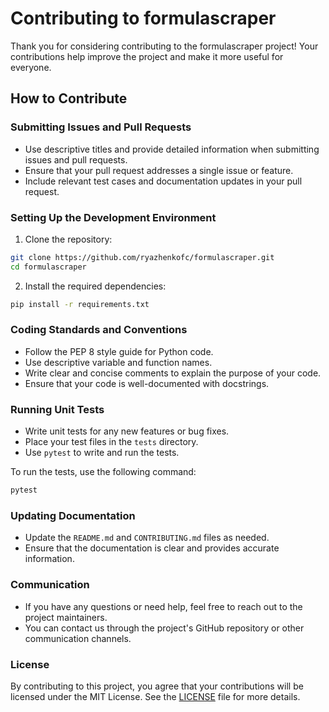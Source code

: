 # Contributing to formulascraper

Thank you for considering contributing to the formulascraper project! Your contributions help improve the project and make it more useful for everyone.

## How to Contribute

### Submitting Issues and Pull Requests

- Use descriptive titles and provide detailed information when submitting issues and pull requests.
- Ensure that your pull request addresses a single issue or feature.
- Include relevant test cases and documentation updates in your pull request.

### Setting Up the Development Environment

1. Clone the repository:

```bash
git clone https://github.com/ryazhenkofc/formulascraper.git
cd formulascraper
```

2. Install the required dependencies:

```bash
pip install -r requirements.txt
```

### Coding Standards and Conventions

- Follow the PEP 8 style guide for Python code.
- Use descriptive variable and function names.
- Write clear and concise comments to explain the purpose of your code.
- Ensure that your code is well-documented with docstrings.

### Running Unit Tests

- Write unit tests for any new features or bug fixes.
- Place your test files in the `tests` directory.
- Use `pytest` to write and run the tests.

To run the tests, use the following command:

```bash
pytest
```

### Updating Documentation

- Update the `README.md` and `CONTRIBUTING.md` files as needed.
- Ensure that the documentation is clear and provides accurate information.

### Communication

- If you have any questions or need help, feel free to reach out to the project maintainers.
- You can contact us through the project's GitHub repository or other communication channels.

### License

By contributing to this project, you agree that your contributions will be licensed under the MIT License. See the [LICENSE](LICENSE) file for more details.
